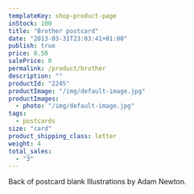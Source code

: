 ```yaml
---
templateKey: shop-product-page
inStock: 100
title: "Brother postcard"
date: "2013-03-31T23:03:41+01:00"
publish: true
price: 0.50
salePrice: 0
permalink: /product/brother
description: ""
productId: "2245"
productImage: "/img/default-image.jpg"
productImages:
  - photo: "/img/default-image.jpg"
tags:
  - postcards
size: "card"
product_shipping_class: letter
weight: 4
total_sales:
  - "3"
---
```


Back of postcard blank Illustrations by Adam Newton.
